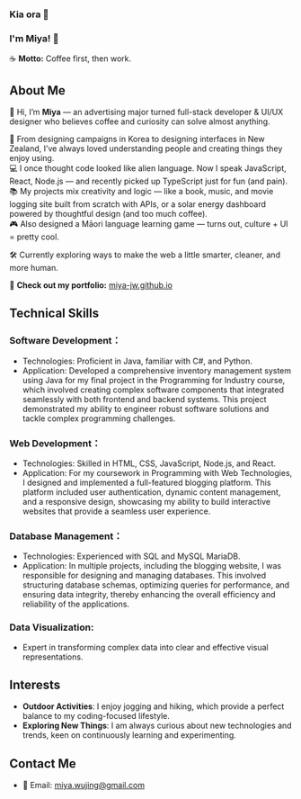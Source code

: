 ### Kia ora 👋

### I'm Miya! 🥳

☕ **Motto:** Coffee first, then work.

## About Me
👋 Hi, I’m **Miya** — an advertising major turned full-stack developer & UI/UX designer who believes coffee and curiosity can solve almost anything.

🎨 From designing campaigns in Korea to designing interfaces in New Zealand, I’ve always loved understanding people and creating things they enjoy using.  
💻 I once thought code looked like alien language. Now I speak JavaScript, React, Node.js — and recently picked up TypeScript just for fun (and pain).  
📚 My projects mix creativity and logic — like a book, music, and movie logging site built from scratch with APIs, or a solar energy dashboard powered by thoughtful design (and too much coffee).  
🎮 Also designed a Māori language learning game — turns out, culture + UI = pretty cool.

🛠️ Currently exploring ways to make the web a little smarter, cleaner, and more human.

🔗 **Check out my portfolio:** [miya-jw.github.io](https://miya-jw.github.io/)



## Technical Skills

### **Software Development**：

 - Technologies: Proficient in Java, familiar with C#, and Python.
 - Application: Developed a comprehensive inventory management system using Java for my final project in the Programming for Industry course, which involved creating complex software components that integrated seamlessly with both frontend and backend systems. This project demonstrated my ability to engineer robust software solutions and tackle complex programming challenges.

### **Web Development**：

 - Technologies: Skilled in HTML, CSS, JavaScript, Node.js, and React.
 - Application: For my coursework in Programming with Web Technologies, I designed and implemented a full-featured blogging platform. This platform included user authentication, dynamic content management, and a responsive design, showcasing my ability to build interactive websites that provide a seamless user experience.

### **Database Management**：

 - Technologies: Experienced with SQL and MySQL MariaDB.
 - Application: In multiple projects, including the blogging website, I was responsible for designing and managing databases. This involved structuring database schemas, optimizing queries for performance, and ensuring data integrity, thereby enhancing the overall efficiency and reliability of the applications.

### **Data Visualization**:
 - Expert in transforming complex data into clear and effective visual representations.


## Interests
- **Outdoor Activities**: I enjoy jogging and hiking, which provide a perfect balance to my coding-focused lifestyle.
- **Exploring New Things**: I am always curious about new technologies and trends, keen on continuously learning and experimenting.

## Contact Me
- 📧 Email: miya.wujing@gmail.com

